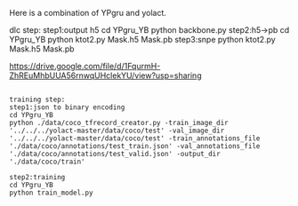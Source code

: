 Here is a combination of YPgru and yolact.


dlc step:
step1:output h5
cd YPgru_YB
python backbone.py
step2:h5->pb
cd YPgru_YB
python ktot2.py Mask.h5 Mask.pb
step3:snpe
python ktot2.py Mask.h5 Mask.pb

https://drive.google.com/file/d/1FqurmH-ZhREuMhbUUA56rnwqUHclekYU/view?usp=sharing

~~~

training step:
step1:json to binary encoding
cd YPgru_YB
python ./data/coco_tfrecord_creator.py -train_image_dir '../../../yolact-master/data/coco/test' -val_image_dir '../../../yolact-master/data/coco/test' -train_annotations_file './data/coco/annotations/test_train.json' -val_annotations_file './data/coco/annotations/test_valid.json' -output_dir './data/coco/train'

step2:training
cd YPgru_YB
python train_model.py 

